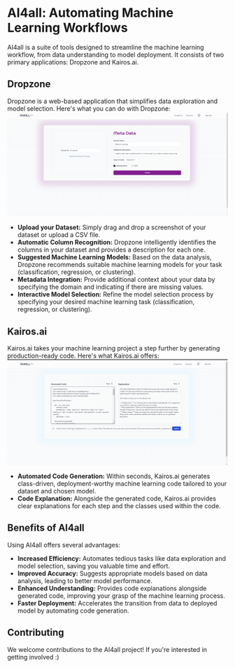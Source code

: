 # AI4all: Automating Machine Learning Workflows

AI4all is a suite of tools designed to streamline the machine learning workflow, from data understanding to model deployment. It consists of two primary applications: Dropzone and Kairos.ai.

## Dropzone

Dropzone is a web-based application that simplifies data exploration and model selection. Here's what you can do with Dropzone:
![Dropzone](Readme\Dropzone.png)
- **Upload your Dataset:** Simply drag and drop a screenshot of your dataset or upload a CSV file.
- **Automatic Column Recognition:** Dropzone intelligently identifies the columns in your dataset and provides a description for each one.
- **Suggested Machine Learning Models:** Based on the data analysis, Dropzone recommends suitable machine learning models for your task (classification, regression, or clustering).
- **Metadata Integration:** Provide additional context about your data by specifying the domain and indicating if there are missing values.
- **Interactive Model Selection:** Refine the model selection process by specifying your desired machine learning task (classification, regression, or clustering).

## Kairos.ai

Kairos.ai takes your machine learning project a step further by generating production-ready code. Here's what Kairos.ai offers:
![Kairos.ai](Readme\kairos.png)
- **Automated Code Generation:** Within seconds, Kairos.ai generates class-driven, deployment-worthy machine learning code tailored to your dataset and chosen model.
- **Code Explanation:** Alongside the generated code, Kairos.ai provides clear explanations for each step and the classes used within the code.

## Benefits of AI4all

Using AI4all offers several advantages:

- **Increased Efficiency:** Automates tedious tasks like data exploration and model selection, saving you valuable time and effort.
- **Improved Accuracy:** Suggests appropriate models based on data analysis, leading to better model performance.
- **Enhanced Understanding:** Provides code explanations alongside generated code, improving your grasp of the machine learning process.
- **Faster Deployment:** Accelerates the transition from data to deployed model by automating code generation.


## Contributing

We welcome contributions to the AI4all project! If you're interested in getting involved :)
